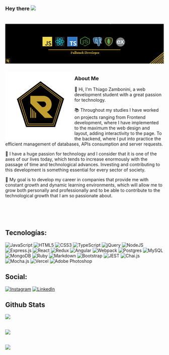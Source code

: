 ### Hey there <img src="https://media.giphy.com/media/hvRJCLFzcasrR4ia7z/giphy.gif" width="25px">
# [![Thiago Zambonini Header](https://github.com/Remojs/Remojs/blob/master/Sin%20t%C3%ADtulo-1.jpg?raw=true)](https://www.linkedin.com/in/thiago-zambonini)



<p>
  <img width="220" align='left' src="https://github.com/Remojs/Remojs/blob/master/LOGO%202.png?raw=true">
</p>

##

### About Me
👋 Hi, I'm Thiago Zambonini, a web development student with a great passion for technology.</br>

📚 Throughout my studies I have worked on projects ranging from Frontend development, where I have implemented to the maximum the web design and layout, adding interactivity to the page. To the backend, where I put into practice the efficient management of databases, APIs consumption and server requests.</br>

🚀 I have a huge passion for technology and I consider that it is one of the axes of our lives today, which tends to increase enormously with the passage of time and technological advances. Investing and contributing to this development is something essential for every sector of society.</br>

🎯 My goal is to develop my career in companies that provide me with constant growth and dynamic learning environments, which will allow me to grow both personally and professionally and to be able to contribute to the technological growth that I am so passionate about.</br>
</br>
</br>
</br>
</br>

##

## Tecnologías:
![JavaScript](https://img.shields.io/badge/javascript-%23323330.svg?style=for-the-badge&logo=javascript&logoColor=%23F7DF1E) 
![HTML5](https://img.shields.io/badge/html5-%23E34F26.svg?style=for-the-badge&logo=html5&logoColor=white) 
![CSS3](https://img.shields.io/badge/css3-%231572B6.svg?style=for-the-badge&logo=css3&logoColor=white) 
![TypeScript](https://img.shields.io/badge/typescript-%23007ACC.svg?style=for-the-badge&logo=typescript&logoColor=white)
![jQuery](https://img.shields.io/badge/jquery-%230769AD.svg?style=for-the-badge&logo=jquery&logoColor=white)
![NodeJS](https://img.shields.io/badge/node.js-6DA55F?style=for-the-badge&logo=node.js&logoColor=white)
![Express.js](https://img.shields.io/badge/Express.js-404D59?style=for-the-badge)
![React](https://img.shields.io/badge/react-%2320232a.svg?style=for-the-badge&logo=react&logoColor=%2361DAFB)
![Redux](https://img.shields.io/badge/redux-%23593d88.svg?style=for-the-badge&logo=redux&logoColor=white) 
![Angular](https://img.shields.io/badge/Angular-DD0031?style=for-the-badge&logo=angular&logoColor=white)
![Webpack](https://img.shields.io/badge/webpack-%238DD6F9.svg?style=for-the-badge&logo=webpack&logoColor=black) 
![Postgres](https://img.shields.io/badge/postgres-%23316192.svg?style=for-the-badge&logo=postgresql&logoColor=white) 
![MySQL](https://img.shields.io/badge/MySQL-00000F?style=for-the-badge&logo=mysql&logoColor=white)
![MongoDB](https://img.shields.io/badge/MongoDB-%234ea94b.svg?style=for-the-badge&logo=mongodb&logoColor=white)
![Ruby](https://img.shields.io/badge/Ruby-CC342D?style=for-the-badge&logo=ruby&logoColor=white)
![Markdown](https://img.shields.io/badge/Markdown-000000?style=for-the-badge&logo=markdown&logoColor=white)
![Bootstrap](https://img.shields.io/badge/Bootstrap-563D7C?style=for-the-badge&logo=bootstrap&logoColor=white)
![JEST](https://img.shields.io/badge/Jest-323330?style=for-the-badge&logo=Jest&logoColor=white)
![Chai.js](https://img.shields.io/badge/chai.js-323330?style=for-the-badge&logo=chai&logoColor=red) 
![Mocha.js](https://img.shields.io/badge/mocha.js-323330?style=for-the-badge&logo=mocha&logoColor=Brown)
![Vercel](https://img.shields.io/badge/Vercel-000000?style=for-the-badge&logo=vercel&logoColor=white)
![Adobe Photoshop](https://img.shields.io/badge/adobephotoshop-%2331A8FF.svg?style=for-the-badge&logo=adobephotoshop&logoColor=white)
</br>

## Social:

[![Instagram](https://img.shields.io/badge/Instagram-@zambo_Thiago-E4405F?style=for-the-badge&logo=instagram&logoColor=white&labelColor=101010)](https://www.instagram.com/zambo_thiago/?hl=es)
[![LinkedIn](https://img.shields.io/badge/LinkedIn-Thiago_Zambonini-0077B5?style=for-the-badge&logo=linkedin&logoColor=white&labelColor=101010)](https://www.linkedin.com/in/thiago-zambonini-2a279a239/)

## 

## Github Stats
![](https://github-readme-stats.vercel.app/api?username=agusbusta&theme=dark&hide_border=true&include_all_commits=true&count_private=true)<br/>
##
![](https://github-readme-streak-stats.herokuapp.com/?user=agusbusta&theme=dark&hide_border=true)<br/>
##
![](https://github-readme-stats.vercel.app/api/top-langs/?username=agusbusta&theme=dark&hide_border=true&include_all_commits=true&count_private=true&layout=compact)
##

